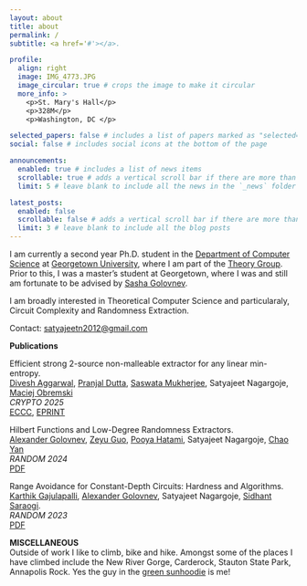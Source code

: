 ```yaml
---
layout: about
title: about
permalink: /
subtitle: <a href='#'></a>. 

profile:
  align: right
  image: IMG_4773.JPG
  image_circular: true # crops the image to make it circular
  more_info: >
    <p>St. Mary's Hall</p>
    <p>328M</p>
    <p>Washington, DC </p>

selected_papers: false # includes a list of papers marked as "selected={true}"
social: false # includes social icons at the bottom of the page

announcements:
  enabled: true # includes a list of news items
  scrollable: true # adds a vertical scroll bar if there are more than 3 news items
  limit: 5 # leave blank to include all the news in the `_news` folder

latest_posts:
  enabled: false
  scrollable: false # adds a vertical scroll bar if there are more than 3 new posts items
  limit: 3 # leave blank to include all the blog posts
---
```

I am currently a second year Ph.D. student in the [Department of Computer Science](https://cs.georgetown.edu) at [Georgetown University](https://www.google.com/search?client=safari&rls=en&q=georgetown+university&ie=UTF-8&oe=UTF-8), where I am part of the [Theory Group](https://cstheory-georgetown.github.io). Prior to this, I was a master’s student at Georgetown, where I was and still am fortunate to be advised by [Sasha Golovnev](https://golovnev.org).

I am broadly interested in Theoretical Computer Science and particularaly, Circuit Complexity and Randomness Extraction. 

Contact: satyajeetn2012@gmail.com

**Publications**

Efficient strong 2-source non-malleable extractor for any linear min-entropy.\
[Divesh Aggarwal](https://sites.google.com/site/diveshhomepage/), [Pranjal Dutta](https://sites.google.com/view/pduttashomepage), [Saswata Mukherjee](https://sites.google.com/view/saswata/home), Satyajeet Nagargoje, [Maciej Obremski](https://sites.google.com/view/maciejobremski)\
_CRYPTO 2025_  
[ECCC](https://eccc.weizmann.ac.il/report/2025/108/), [EPRINT](https://eprint.iacr.org/2025/1421.pdf)


Hilbert Functions and Low-Degree Randomness Extractors.  
[Alexander Golovnev](https://golovnev.org), [Zeyu Guo](https://zeyuguo.bitbucket.io), [Pooya Hatami](https://pooyahatami.org), Satyajeet Nagargoje, [Chao Yan](https://sites.google.com/georgetown.edu/chao-yan/home)  
_RANDOM 2024_  
[PDF](https://eccc.weizmann.ac.il/report/2024/092/)


Range Avoidance for Constant-Depth Circuits: Hardness and Algorithms.  
[Karthik Gajulapalli](https://kgajulapalli.org), [Alexander Golovnev](https://golovnev.org), Satyajeet Nagargoje, [Sidhant Saraogi](https://sarsid.github.io).  
_RANDOM 2023_  
[PDF](https://eccc.weizmann.ac.il/report/2023/021/)

**MISCELLANEOUS**  
Outside of work I like to climb, bike and hike. Amongst some of the places I have climbed include the New River Gorge, Carderock, Stauton State Park, Annapolis Rock. Yes the guy in the [green sunhoodie](https://www.mountainproject.com/route/110261733/infatuation) is me!





